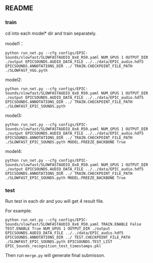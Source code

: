 ## README



### train
cd into each model* dir and train separately.

model1：
```
python run_net.py --cfg configs/EPIC-Sounds/slowfast/SLOWFASTAUDIO_8x8_R50.yaml NUM_GPUS 1 OUTPUT_DIR ./output EPICSOUNDS.AUDIO_DATA_FILE ../../data/EPIC_audio.hdf5 EPICSOUNDS.ANNOTATIONS_DIR ../ TRAIN.CHECKPOINT_FILE_PATH ./SLOWFAST_VGG.pyth
```

model2:
```
python run_net.py --cfg configs/EPIC-Sounds/slowfast/SLOWFASTAUDIO_8x8_R50.yaml NUM_GPUS 1 OUTPUT_DIR ./output EPICSOUNDS.AUDIO_DATA_FILE ../../data/EPIC_audio.hdf5 EPICSOUNDS.ANNOTATIONS_DIR ../ TRAIN.CHECKPOINT_FILE_PATH ./SLOWFAST_EPIC_SOUNDS.pyth
```

model3:
```
python run_net.py --cfg configs/EPIC-Sounds/slowfast/SLOWFASTAUDIO_8x8_R50.yaml NUM_GPUS 1 OUTPUT_DIR ./output EPICSOUNDS.AUDIO_DATA_FILE ../../data/EPIC_audio.hdf5 EPICSOUNDS.ANNOTATIONS_DIR ../ TRAIN.CHECKPOINT_FILE_PATH ./SLOWFAST_EPIC_SOUNDS.pyth MODEL.FREEZE_BACKBONE True 
```

model4:
```
python run_net.py --cfg configs/EPIC-Sounds/slowfast/SLOWFASTAUDIO_8x8_R50.yaml NUM_GPUS 1 OUTPUT_DIR ./output EPICSOUNDS.AUDIO_DATA_FILE ../../data/EPIC_audio.hdf5 EPICSOUNDS.ANNOTATIONS_DIR ../ TRAIN.CHECKPOINT_FILE_PATH ./SLOWFAST_EPIC_SOUNDS.pyth MODEL.FREEZE_BACKBONE True 
```


### test

Run test in each dir and you will get 4 result file.

For example:
```
python run_net.py --cfg configs/EPIC-Sounds/slowfast/SLOWFASTAUDIO_8x8_R50.yaml TRAIN.ENABLE False TEST.ENABLE True NUM_GPUS 1 OUTPUT_DIR ./output EPICSOUNDS.AUDIO_DATA_FILE ../../data/EPIC_audio.hdf5 EPICSOUNDS.ANNOTATIONS_DIR ../ TEST.CHECKPOINT_FILE_PATH ./SLOWFAST_EPIC_SOUNDS.pyth EPICSOUNDS.TEST_LIST EPIC_Sounds_recognition_test_timestamps.pkl
```

Then run `merge.py` will generate final submisson.